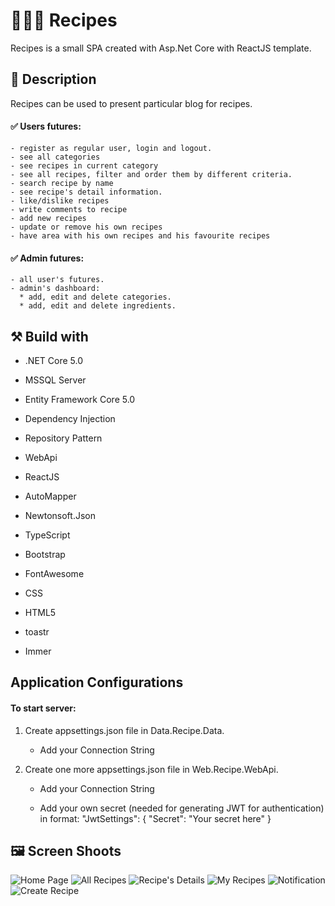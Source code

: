# :egg::ramen::spaghetti: Recipes
Recipes is a small SPA created with Asp.Net Core with ReactJS template.

## :memo: Description
Recipes can be used to present particular blog for recipes.

#### :white_check_mark: Users futures: 

    - register as regular user, login and logout. 
    - see all categories   
    - see recipes in current category
    - see all recipes, filter and order them by different criteria.
    - search recipe by name
    - see recipe's detail information.
    - like/dislike recipes
    - write comments to recipe
    - add new recipes
    - update or remove his own recipes
    - have area with his own recipes and his favourite recipes
      
#### :white_check_mark: Admin futures: 

    - all user's futures.
    - admin's dashboard:  
      * add, edit and delete categories.
      * add, edit and delete ingredients.

## :hammer_and_pick: Build with

 - .NET Core 5.0

 - MSSQL Server 

 - Entity Framework Core 5.0
 
 - Dependency Injection

 - Repository Pattern

 - WebApi
 
 - ReactJS

 - AutoMapper

 - Newtonsoft.Json

 - TypeScript

 - Bootstrap

 - FontAwesome

 - CSS

 - HTML5

 - toastr

 - Immer
 

## Application Configurations
 #### To start server: 
 
 1. Create appsettings.json file in Data.Recipe.Data. 

    - Add your Connection String 

 2. Create one more appsettings.json file in Web.Recipe.WebApi. 

    - Add your Connection String

    - Add your own secret (needed for generating JWT for authentication) in format: "JwtSettings": { "Secret": "Your secret here" }

## :framed_picture: Screen Shoots

![Home Page](https://res.cloudinary.com/dieu4mste/image/upload/v1615017321/home_scwmf8.png)
![All Recipes](https://res.cloudinary.com/dieu4mste/image/upload/v1615017320/allRecipes_usbtvt.png)
![Recipe's Details](https://res.cloudinary.com/dieu4mste/image/upload/v1615017379/recipeDetails_azvzfe.png)
![My Recipes](https://res.cloudinary.com/dieu4mste/image/upload/v1615017320/myRecipes_ehbndo.png)
![Notification](https://res.cloudinary.com/dieu4mste/image/upload/v1615017317/toastr_nkzhqc.png)
![Create Recipe](https://res.cloudinary.com/dieu4mste/image/upload/v1615017657/form_oqdmid.png)

